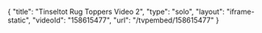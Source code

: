 {
    "title": "Tinseltot Rug Toppers Video 2",
    "type": "solo",
    "layout": "iframe-static",
    "videoId": "158615477",
    "url": "\/tvpembed\/158615477"
}